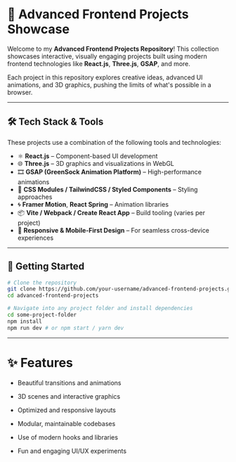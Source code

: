 # 🌟 Advanced Frontend Projects Showcase

Welcome to my **Advanced Frontend Projects Repository**! This collection showcases interactive, visually engaging projects built using modern frontend technologies like **React.js**, **Three.js**, **GSAP**, and more.

Each project in this repository explores creative ideas, advanced UI animations, and 3D graphics, pushing the limits of what's possible in a browser.

---

## 🛠️ Tech Stack & Tools

These projects use a combination of the following tools and technologies:

- ⚛️ **React.js** – Component-based UI development
- 🌐 **Three.js** – 3D graphics and visualizations in WebGL
- 🎞️ **GSAP (GreenSock Animation Platform)** – High-performance animations
- 💅 **CSS Modules / TailwindCSS / Styled Components** – Styling approaches
- 🌀 **Framer Motion**, **React Spring** – Animation libraries
- 📦 **Vite / Webpack / Create React App** – Build tooling (varies per project)
- 📱 **Responsive & Mobile-First Design** – For seamless cross-device experiences

---


## 🚀 Getting Started

```bash
# Clone the repository
git clone https://github.com/your-username/advanced-frontend-projects.git
cd advanced-frontend-projects

# Navigate into any project folder and install dependencies
cd some-project-folder
npm install
npm run dev # or npm start / yarn dev
```

---

# ✨ Features
- Beautiful transitions and animations

- 3D scenes and interactive graphics

- Optimized and responsive layouts

- Modular, maintainable codebases

- Use of modern hooks and libraries

- Fun and engaging UI/UX experiments


